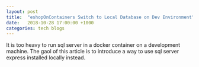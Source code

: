 ```yaml
---
layout: post
title:  "eshopOnContainers Switch to Local Database on Dev Environment"
date:   2018-10-28 17:00:00 +1000
categories: tech blogs
---
```

It is too heavy to run sql server in a docker container on a development machine. The gaol of this article is to introduce a way to use sql server express installed locally instead. 